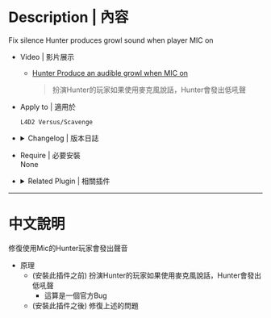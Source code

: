 # Description | 內容
Fix silence Hunter produces growl sound when player MIC on

* Video | 影片展示
    * [Hunter Produce an audible growl when MIC on](https://www.youtube.com/watch?v=L7x_x6dc1-Y&t=120s)
        > 扮演Hunter的玩家如果使用麥克風說話，Hunter會發出低吼聲

* Apply to | 適用於
	```
	L4D2 Versus/Scavenge
	```

* <details><summary>Changelog | 版本日誌</summary>

	* v1.3 (2023-7-27)
		* Initial Release
</details>

* Require | 必要安裝
<br/>None

* <details><summary>Related Plugin | 相關插件</summary>

	1. [huntercrouchsound](/huntercrouchsound): Forces silent but crouched hunters to emitt sounds
		> 強制蹲下安靜的Hunter發出聲音
</details>

- - - -
# 中文說明
修復使用Mic的Hunter玩家會發出聲音

* 原理
    * (安裝此插件之前) 扮演Hunter的玩家如果使用麥克風說話，Hunter會發出低吼聲
      * 這算是一個官方Bug
	* (安裝此插件之後) 修復上述的問題
